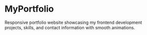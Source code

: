 # MyPortfolio
Responsive portfolio website showcasing my frontend development projects, skills, and contact information with smooth animations.
